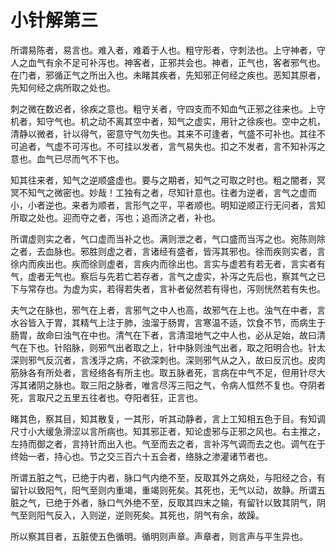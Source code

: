 # 小针解第三



所谓易陈者，易言也。难入者，难着于人也。粗守形者，守刺法也。上守神者，守人之血气有余不足可补泻也。神客者，正邪共会也。神者，正气也，客者邪气也。在门者，邪循正气之所出入也。未睹其疾者，先知邪正何经之疾也。恶知其原者，先知何经之病所取之处也。


刺之微在数迟者，徐疾之意也。粗守关者，守四支而不知血气正邪之往来也。上守机者，知守气也。机之动不离其空中者，知气之虚实，用针之徐疾也。空中之机，清静以微者，针以得气，密意守气勿失也。其来不可逢者，气盛不可补也。其往不可追者，气虚不可泻也。不可挂以发者，言气易失也。扣之不发者，言不知补泻之意也。血气已尽而气不下也。


知其往来者，知气之逆顺盛虚也。要与之期者，知气之可取之时也。粗之闇者，冥冥不知气之微密也。妙哉！工独有之者，尽知针意也。往者为逆者，言气之虚而小，小者逆也。来者为顺者，言形气之平，平者顺也。明知逆顺正行无问者，言知所取之处也。迎而夺之者，泻也；追而济之者，补也。


所谓虚则实之者，气口虚而当补之也。满则泄之者，气口盛而当泻之也。宛陈则除之者，去血脉也。邪胜则虚之者，言诸经有盛者，皆泻其邪也。徐而疾则实者，言徐内而疾出也。疾而徐则虚者，言疾内而徐出也。言实与虚若有若无者，言实者有气，虚者无气也。察后与先若亡若存者，言气之虚实，补泻之先后也，察其气之已下与常存也。为虚为实，若得若失者，言补者佖然若有得也，泻则恍然若有失也。


夫气之在脉也，邪气在上者，言邪气之中人也高，故邪气在上也。浊气在中者，言水谷皆入于胃，其精气上注于肺，浊溜于肠胃，言寒温不适，饮食不节，而病生于肠胃，故命曰浊气在中也。清气在下者，言清湿地气之中人也，必从足始，故曰清气在下也。针陷脉，则邪气出者取之上，针中脉则浊气出者，取之阳明合也。针太深则邪气反沉者，言浅浮之病，不欲深刺也。深则邪气从之入，故曰反沉也。皮肉筋脉各有所处者，言经络各有所主也。取五脉者死，言病在中气不足，但用针尽大泻其诸阴之脉也。取三阳之脉者，唯言尽泻三阳之气，令病人恇然不复也。夺阴者死，言取尺之五里五往者也。夺阳者狂，正言也。


睹其色，察其目，知其散复，一其形，听其动静者，言上工知相五色于目。有知调尺寸小大缓急滑涩以言所病也。知其邪正者，知论虚邪与正邪之风也。右主推之，左持而御之者，言持针而出入也。气至而去之者，言补泻气调而去之也。调气在于终始一者，持心也。节之交三百六十五会者，络脉之渗灌诸节者也。


所谓五脏之气，已绝于内者，脉口气内绝不至，反取其外之病处，与阳经之合，有留针以致阳气，阳气至则内重竭，重竭则死矣。其死也，无气以动，故静。所谓五脏之气，已绝于外者，脉口气外绝不至，反取其四末之输，有留针以致其阴气，阴气至则阳气反入，入则逆，逆则死矣。其死也，阴气有余，故躁。


所以察其目者，五脏使五色循明。循明则声章。声章者，则言声与平生异也。